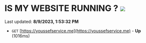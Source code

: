 # IS MY WEBSITE RUNNING ? [![](https://img.shields.io/static/v1?label=Sponsor&message=%E2%9D%A4&logo=GitHub&color=%23fe8e86)](https://github.com/sponsors/<username>)

Last updated: **8/9/2023, 1:53:32 PM**

- `GET` [https://youssefservice.me](https://youssefservice.me) - **Up** (1016ms)
